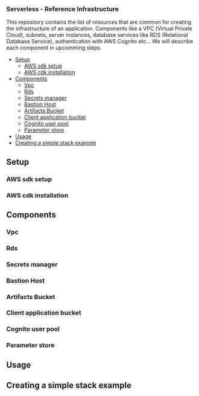 ### Serverless - Reference Infrastructure

This repository contains the list of resources that are common for creating the infrastructure of an application. Components like a VPC (Virtual Private Cloud), subnets, server instances, database services like RDS (Relational Database Service), authentication with AWS Cognito etc...
We will describe each component in upcomming steps. 

- [Setup](#setup)
  - [AWS sdk setup](#aws-sdk-setup)
  - [AWS cdk installation](#aws-cdk-installation)
- [Components](#components)
  - [Vpc](#vpc)
  - [Rds](#rds)
  - [Secrets manager](#secrets-manager)
  - [Bastion Host](#bastion-host)
  - [Artifacts Bucket](#artifacts-bucket)
  - [Client application bucket](#client-application-bucket)
  - [Cognito user pool](#cognito-user-pool)
  - [Parameter store](#parameter-store)
- [Usage](#usage)
- [Creating a simple stack example](#creating-a-simple-stack-example)

<a name="setup"></a>
## Setup

### AWS sdk setup

### AWS cdk installation

## Components

### Vpc

### Rds

### Secrets manager

### Bastion Host

### Artifacts Bucket

### Client application bucket

### Cognito user pool

### Parameter store

## Usage

## Creating a simple stack example




